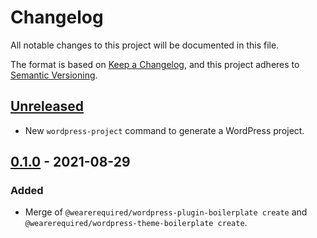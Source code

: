 # Changelog
All notable changes to this project will be documented in this file.

The format is based on [Keep a Changelog](https://keepachangelog.com/en/1.0.0/),
and this project adheres to [Semantic Versioning](https://semver.org/spec/v2.0.0.html).

## [Unreleased]

* New `wordpress-project` command to generate a WordPress project.

## [0.1.0] - 2021-08-29

### Added

* Merge of `@wearerequired/wordpress-plugin-boilerplate create` and `@wearerequired/wordpress-theme-boilerplate create`.

[Unreleased]:https://github.com/wearerequired/js/compare/@wearerequired/generate@0.1.0...HEAD
[0.1.0]: https://github.com/wearerequired/js/releases/tag/@wearerequired/generate@0.1.0
